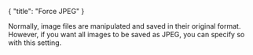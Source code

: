 {
    "title": "Force JPEG"
}

Normally, image files are manipulated and saved in their original format. However, if you want all images to be saved as JPEG, you can specify so with this setting.
